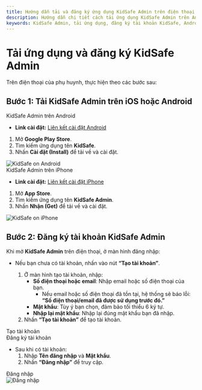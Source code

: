 ```yaml
---
title: Hướng dẫn tải và đăng ký ứng dụng KidSafe Admin trên điện thoại
description: Hướng dẫn chi tiết cách tải ứng dụng KidSafe Admin trên Android và iOS, cùng với các bước đăng ký tài khoản và đăng nhập để sử dụng.
keywords: KidSafe Admin, tải ứng dụng, đăng ký tài khoản KidSafe, Android, iPhone, hướng dẫn sử dụng KidSafe
---
```


# Tải ứng dụng và đăng ký KidSafe Admin

Trên điện thoại của phụ huynh, thực hiện theo các bước sau:

## Bước 1: Tải KidSafe Admin trên iOS hoặc Android

   <div class="guide-container guide-grid grid--2-cols">
    <div class="guide-card">
      <div class="guide-title guide-title--5">KidSafe Admin trên Android</div>
      <div class="guide-sub-title guide-sub-title--15">
          <ul>
            <li><strong>Link cài đặt:</strong> <a href="https://play.google.com/store/apps/details?id=com.kid_safe" target="_blank">Liên kết cài đặt Android</a></li>
          </ul>
          <ol>
            <li>Mở <strong>Google Play Store</strong>.</li>
            <li>Tìm kiếm ứng dụng tên <strong>KidSafe</strong>.</li>
            <li>Nhấn <strong>Cài đặt (Install)</strong> để tải về và cài đặt.</li>
          </ol>
      </div>
      <div class="guide-content guide-content--75">  
        <img src="../../img/ip34.png" alt="KidSafe on Android"/>
      </div>
    </div>
    <div class="guide-card">
      <div class="guide-title guide-title--5">KidSafe Admin trên iPhone</div>
      <div class="guide-sub-title guide-sub-title--15">
        <ul>
          <li><strong>Link cài đặt:</strong> <a href="https://apps.apple.com/app/kidsafe-admin/id1672564397" target="_blank">Liên kết cài đặt iPhone</a></li>
        </ul>
        <ol>
          <li>Mở <strong>App Store</strong>.</li>
          <li>Tìm kiếm ứng dụng tên <strong>KidSafe Admin</strong>.</li>
          <li>Nhấn <strong>Nhận (Get)</strong> để tải về và cài đặt.</li>
        </ol>
      </div>
      <div class="guide-content guide-content--75">  
        <img src="../../img/ip35.png" alt="KidSafe on iPhone"/>
      </div>
    </div>
  </div>

## Bước 2: Đăng ký tài khoản KidSafe Admin

Khi mở **KidSafe Admin** trên điện thoại, ở màn hình đăng nhập:

-   Nếu bạn chưa có tài khoản, nhấn vào nút **“Tạo tài khoản”**.

    1. Ở màn hình tạo tài khoản, nhập:
        - **Số điện thoại hoặc email**: Nhập email hoặc số điện thoại của bạn.
            - Nếu email hoặc số điện thoại đã tồn tại, hệ thống sẽ báo lỗi:  
              **“Số điện thoại/email đã được sử dụng trước đó.”**
        - **Mật khẩu**: Tùy ý bạn chọn, đảm bảo tối thiểu 6 ký tự.
        - **Nhập lại mật khẩu**: Nhập lại đúng mật khẩu bạn đã nhập.
    2. Nhấn **“Tạo tài khoản”** để tạo tài khoản.

  <div class="guide-container guide-grid grid--2-cols">
    <div class="guide-card">
      <div class="guide-title guide-title--5">Tạo tài khoản</div>
      <div class="guide-content guide-content--95">  
        <img src="../../img/ip1.png" alt="">
      </div>
    </div>
    <div class="guide-card">
      <div class="guide-title guide-title--5">Đăng ký tài khoản</div>
      <div class="guide-content guide-content--95">  
        <img src="../../img/ip2.png" alt="">
      </div>
    </div>
  </div>

-   Sau khi có tài khoản:
    1. Nhập **Tên đăng nhập** và **Mật khẩu**.
    2. Nhấn **“Đăng nhập”** để truy cập.

<div class="guide-container guide-grid grid--2-cols">
  <div class="guide-card">
    <div class="guide-title guide-title--5">Đăng nhập</div>
    <div class="guide-content guide-content--95">
      <img src="../../img/ip3.png" alt="Đăng nhập">
    </div>
  </div>
  <div></div>
</div>
